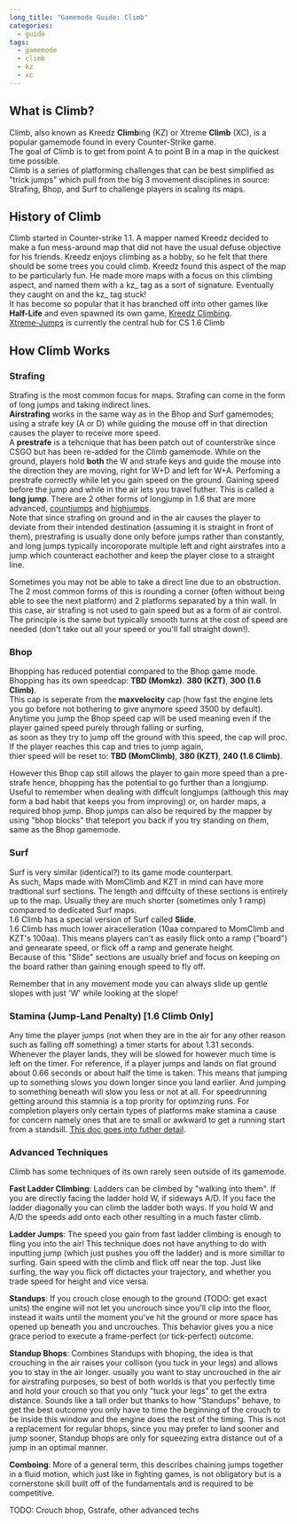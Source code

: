 ```yaml
---
long_title: "Gamemode Guide: Climb"
categories:
  - guide
tags:
  - gamemode
  - climb
  - kz
  - xc
---
```


## What is Climb?

Climb, also known as Kreedz **Climb**ing (KZ) or Xtreme **Climb** (XC), is a popular gamemode found in every Counter-Strike game.   
The goal of Climb is to get from point A to point B in a map in the quickest time possible.  
Climb is a series of platforming challenges that can be best simplified as "trick jumps" which pull from the big 3 movement disciplines in source:  
Strafing, Bhop, and Surf to challenge players in scaling its maps.

## History of Climb

Climb started in Counter-strike 1.1. A mapper named Kreedz decided to make a fun mess-around map that did not have the usual defuse objective for his friends. Kreedz enjoys climbing as a hobby, so he felt that there should be some trees you could climb. Kreedz found this aspect of the map to be particularly fun. He made more maps with a focus on this climbing aspect, and named them with a kz_ tag as a sort of signature. Eventually they caught on and the kz_ tag stuck!  
It has become so popular that it has branched off into other games like **Half-Life** and even spawned its own game, [Kreedz Climbing](https://store.steampowered.com/app/626680/Kreedz_Climbing/).  
[Xtreme-Jumps](https://xtreme-jumps.eu/news.php) is currently the central hub for CS 1.6 Climb

## How Climb Works

### Strafing

Strafing is the most common focus for maps. Strafing can come in the form of long jumps and taking indirect lines.  
**Airstrafing** works in the same way as in the Bhop and Surf gamemodes; using a strafe key (A or D) while guiding the mouse off in that direction causes the player to receive more speed.  
A **prestrafe** is a tehcnique that has been patch out of counterstrike since CSGO but has been re-added for the Climb gamemode. While on the ground, players hold **both** the W and strafe keys and guide the mouse into the direction they are moving, right for W+D and left for W+A. Perfoming a prestrafe correctly while let you gain speed on the ground. Gaining speed before the jump and while in the air lets you travel futher. This is called a **long jump**. There are 2 other forms of longjump in 1.6 that are more advanced, [countjumps](https://kz-rush.com/en/page/countjump-physics) and [highjumps](https://kz-rush.com/page/highjump-physics).  
Note that since strafing on ground and in the air causes the player to deviate from their intended destination (assuming it is straight in front of them), prestrafing is usually done only before jumps rather than constantly, and long jumps typically incoroporate multiple left and right airstrafes into a jump which counteract eachother and keep the player close to a straight line.    

Sometimes you may not be able to take a direct line due to an obstruction.  
The 2 most common forms of this is rounding a corner (often without being able to see the next platform) and 2 platforms separated by a thin wall.
In this case, air strafing is not used to gain speed but as a form of air control. The principle is the same but typically smooth turns at the cost of speed are needed (don't take out all your speed or you'll fall straight down!).  

### Bhop

Bhopping has reduced potential compared to the Bhop game mode.  
Bhopping has its own speedcap: **TBD (Momkz)**.      **380 (KZT)**,      **300 (1.6 Climb)**.  
This cap is seperate from the **maxvelocity** cap (how fast the engine lets you go before not bothering to give anymore speed 3500 by default).  
Anytime you jump the Bhop speed cap will be used meaning even if the player gained speed purely through falling or surfing,  
as soon as they try to jump off the ground with this speed, the cap will proc. If the player reaches this cap and tries to jump again,  
thier speed will be reset to:  **TBD (MomClimb)**,     **380 (KZT)**,       **240 (1.6 Climb)**.  

However this Bhop cap still allows the player to gain more speed than a pre-strafe hence, bhopping has the potential to go further than a longjump. Useful to remember when dealing with diffcult longjumps (although this may form a bad habit that keeps you from improving) or, on harder maps, a required bhop jump.
Bhop jumps can also be required by the mapper by using "bhop blocks" that teleport you back if you try standing on them, same as the Bhop gamemode.

### Surf

Surf is very similar (identical?) to its game mode counterpart.  
As such, Maps made with MomClimb and KZT in mind can have more tradtional surf sections. The length and diffculty of these sections is entirely up to the map. Usually they are much shorter (sometimes only 1 ramp) compared to dedicated Surf maps.  
1.6 Climb has a special version of Surf called **Slide**.  
1.6 Climb has much lower airacelleration  (10aa compared to MomClimb and KZT's 100aa). This means players can't as easily flick onto a ramp ("board") and genearate speed, or flick off a ramp and generate height.    
Because of this "Slide" sections are usually brief and focus on keeping on the board rather than gaining enough speed to fly off.

Remember that in any movement mode you can always slide up gentle slopes with just 'W' while looking at the slope!

### Stamina (Jump-Land Penalty) [1.6 Climb Only]

Any time the player jumps (not when they are in the air for any other reason such as falling off something) a timer starts for about 1.31 seconds.
Whenever the player lands, they will be slowed for however much time is left on the timer.
For reference, if a player jumps and lands on flat ground about 0.66 seconds or about half the time is taken.
This means that jumping up to something slows you down longer since you land earlier. And jumping to something beneath will slow you less or not at all.
For speedrunning getting around this stamnia is a top prority for optimzing runs. For completion players only certain types of platforms make stamina a cause for concern namely ones that are to small or awkward to get a running start from a standsill.
[This doc goes into futher detail](https://kzguide.gitlab.io/techniques/stamina/).

### Advanced Techniques 

Climb has some techniques of its own rarely seen outside of its gamemode.

**Fast Ladder Climbing**: Ladders can be climbed by "walking into them". If you are directly facing the ladder hold W, if sideways A/D. If you face the ladder diagonally you can climb the ladder both ways. If you hold W and A/D the speeds add onto each other resulting in a much faster climb.    

**Ladder Jumps**: The speed you gain from fast ladder climbing is enough to fling you into the air! This technique does not have anything to do with inputting jump (which just pushes you off the ladder) and is more simillar to surfing. Gain speed with the climb and flick off near the top. Just like surfing, the way you flick off dictactes your trajectory, and whether you trade speed for height and vice versa.  

**Standups**: If you crouch close enough to the ground (TODO: get exact units) the engine will not let you uncrouch since you'll clip into the floor, instead it waits until the moment you've hit the ground or more space has opened up beneath you and uncrouches. This behavior gives you a nice grace period to execute a frame-perfect (or tick-perfect) outcome. 

**Standup Bhops**: Combines Standups with bhoping, the idea is that crouching in the air raises your collison (you tuck in your legs) and allows you to stay in the air longer. usually you want to stay uncrouched in the air for airstrafing purposes, so best of both worlds is that you perfectly time and hold your crouch so that you only "tuck your legs" to get the extra distance. Sounds like a tall order but thanks to how "Standups" behave, to get the best outcome you only have to time the beginning of the crouch to be inside this window and the engine does the rest of the timing. This is not a replacement for regular bhops, since you may prefer to land sooner and jump sooner, Standup bhops are only for squeezing extra distance out of a jump in an optimal manner. 

**Comboing**: More of a general term, this describes chaining jumps together in a fluid motion, which just like in fighting games, is not obligatory but is a cornerstone skill built off of the fundamentals and is required to be competitive. 

TODO: Crouch bhop, Gstrafe, other advanced techs
